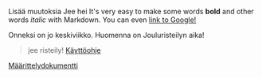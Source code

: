 Lisää muutoksia Jee hei It's very easy to make some words **bold** and other words
 *italic* with Markdown. You can even [link to Google!](http://google.com)

Onneksi on jo keskiviikko. Huomenna on Jouluristeilyn aika!

> jee
> risteily!
 [Käyttöohje](https://github.com/laurajoopa/otm2016/blob/master/dokumentointi/kaytto-ohje.md)


[Määrittelydokumentti](https://github.com/laurajoopa/otm2016/blob/master/dokumentointi/maarittelydokumentti.md)
